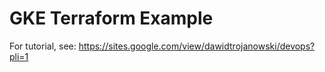 # GKE Terraform Example

For tutorial, see: https://sites.google.com/view/dawidtrojanowski/devops?pli=1
